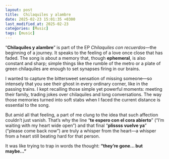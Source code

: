 ```yaml
---
layout: post
title:  Chilaquiles y alambre
date: 2025-02-23 15:01:35 +0300
last_modified_at: 2025-02-23
categories: [Music]
tags: [music]
---
```


“**Chilaquiles y alambre**” is part of the EP *Chilaquiles con recuerdos*—the beginning of a journey. It speaks to the feeling of a love once close that has faded. The song is about a memory that, though **ephemeral**, is also constant and sharp; simple things like the rumble of the metro or a plate of green chilaquiles are enough to set synapses firing in our brains.

I wanted to capture the bittersweet sensation of missing someone—so intensely that you see their ghost in every ordinary corner, like in the passing trains. I kept recalling those simple yet powerful moments: meeting their family, trading jokes over chilaquiles and long conversations. The way those memories turned into soft stabs when I faced the current distance is essential to the song.

But amid all that feeling, a part of me clung to the idea that such affection couldn’t just vanish. That’s why the line “**te espero con el cora abierto**” (“I’m waiting with my heart wide open”) and that final “**plissss vuelve ya**” (“please come back now”) are truly a whisper from the heart—a whisper from a heart still beating hard for that person.

It was like trying to trap in words the thought: **“they’re gone… but maybe…”**
